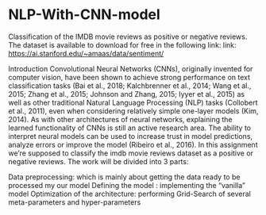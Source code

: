 # NLP-With-CNN-model
Classification of the IMDB movie reviews as positive or negative reviews. 
The dataset is available to download for free in the following link: 
link: https://ai.stanford.edu/~amaas/data/sentiment/ 

Introduction
Convolutional Neural Networks (CNNs), originally invented for computer vision, have been shown to achieve strong performance on text classification tasks (Bai et al., 2018; Kalchbrenner et al., 2014; Wang et al., 2015; Zhang et al., 2015; Johnson and Zhang, 2015; Iyyer et al., 2015) as well as other traditional Natural Language Processing (NLP) tasks (Collobert et al., 2011), even when considering relatively simple one-layer models (Kim, 2014). As with other architectures of neural networks, explaining the learned functionality of CNNs is still an active research area. The ability to interpret neural models can be used to increase trust in model predictions, analyze errors or improve the model (Ribeiro et al., 2016). In this assignment we’re supposed to classify the imdb movie reviews dataset as a positive or negative reviews. The work will be divided into 3 parts:

Data preprocessing: which is mainly about getting the data ready to be processed my our model
Defining the model : implementing the “vanilla” model
Optimization of the architecture: performing Grid-Search of several meta-parameters and hyper-parameters
